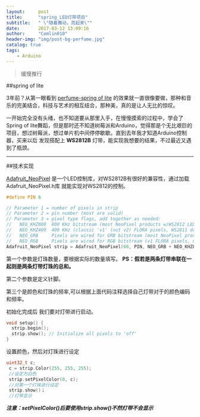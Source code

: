 ```yaml
---
layout:     post
title:      "spring_LED灯带项目"
subtitle:   " \"随着舞动，亮起来\""
date:       2017-03-12 13:09:16
author:     "Comlin010"
header-img: "img/post-bg-perfume.jpg"
catalog: true
tags:
    - Arduino
---
```


>缓慢推行

##spring of lite

3年前？从第一眼看到 [perfume-spring of lite](http://music.163.com/#/mv?id=5224) 的效果就一直很像要做，那种和音乐的完美结合，科技与艺术的相互结合，那种美，真的是让人无比的惊叹。

一开始完全没有头绪，也不知道要从那里入手，在慢慢摸索的过程中，学会了Spring of lite舞蹈，但是那时还不知道树莓派和Arduino，觉得那是个无比艰巨的项目，想过树莓派，想过单片机中间停停歇歇。直到去年我才知道Arduino控制器，买来以后 发现搭配上 **WS2812B** 灯带，能实现我想要的结果，不过最近又遇到了瓶颈。

---

##技术实现

[Adafruit_NeoPixel](learn.adafruit.com/adafruit-neopixel-uberguide/arduino-library) 是一个LED控制库，对WS2812B有很好的兼容性，通过加载 Adafruit_NeoPixel.h库 就能实现对WS2812的控制。

```c
#define PIN 6

// Parameter 1 = number of pixels in strip
// Parameter 2 = pin number (most are valid)
// Parameter 3 = pixel type flags, add together as needed:
//   NEO_KHZ800  800 KHz bitstream (most NeoPixel products w/WS2812 LEDs)
//   NEO_KHZ400  400 KHz (classic 'v1' (not v2) FLORA pixels, WS2811 drivers)
//   NEO_GRB     Pixels are wired for GRB bitstream (most NeoPixel products)
//   NEO_RGB     Pixels are wired for RGB bitstream (v1 FLORA pixels, not v2)
Adafruit_NeoPixel strip = Adafruit_NeoPixel(60, PIN, NEO_GRB + NEO_KHZ800);
```
第一个参数是灯珠数量，要根据实际的数量填写。
**PS：假若是两条灯带串联在一起则是两条灯带灯珠的总和。**

第二个参数是定义针脚。

第三个是颜色和灯珠的频率,可以根据上面代码注释选择自己灯带对于的颜色编码和频率。

初始化完成后 我们要对灯带进行启动。

```c
void setup() {
  strip.begin();
  strip.show(); // Initialize all pixels to 'off'
}
```

设置颜色，然后对灯珠进行设定

```c
uint32_t c;
 c = strip.Color(255, 255, 255);
 //设定为白色
 strip.setPixelColor(0, c);
 //对第一个灯珠进行设定
 strip.show()；
 //灯带显示
```
***注意：setPixelColor()后要使用strip.show()不然灯带不会显示***

